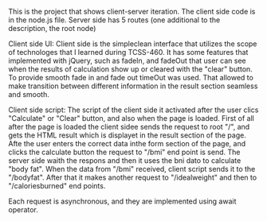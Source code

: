 This is the project that shows client-server iteration.
The client side code is in the node.js file.
Server side has 5 routes (one additional to the description, the root node)

Client side UI:
Client side is the simpleclean interface that utilizes the scope of technologes that I learned during TCSS-460.
It has some features that implemented with jQuery, such as fadeIn, and fadeOut that user can see when the results of calculation show up or cleared with the "clear" button.
To provide smooth fade in and fade out timeOut was used. That allowed to make transition between different information in the result section seamless and smooth.

Client side script:
The script of the client side it activated after the user clics "Calculate" or "Clear" button, and also when the page is loaded.
First of all after the page is loaded the client sidee sends the request to root "/", and gets the HTML result which is displayet in the result section of the page.
Afte the user enters the correct data inthe form section of the page, and clicks the calculate button the request to "/bmi" end point is send.
The server side waith the respons and then it uses the bni dato to calculate "body fat". When the data from "/bmi" received, client script sends it to the "/bodyfat".
After that it makes another request to "/idealweight" and then to "/caloriesburned"  end points.

Each request is asynchronous, and they are implemented using await operator.
